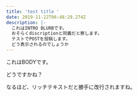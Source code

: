 ```yaml
---
title: 'test title '
date: 2019-11-22T06:48:29.274Z
description: |-
  これはINTRO BLURBです。
  おそらくdiscriptionと同義だと察します。
  テストでPOSTを投稿します。
  どう表示されるのでしょうか
---
```

これはBODYです。

どうですかね？

なるほど、リッチテキストだと勝手に改行されますね。
